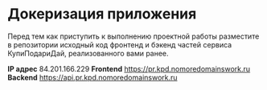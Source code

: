 # Докеризация приложения

Перед тем как приступить к выполнению проектной работы разместите в репозитории исходный код фронтенд и бэкенд частей сервиса КупиПодариДай, реализованного вами ранее. 

**IP адрес** 84.201.166.229
**Frontend** https://pr.kpd.nomoredomainswork.ru
**Backend** https://api.pr.kpd.nomoredomainswork.ru
